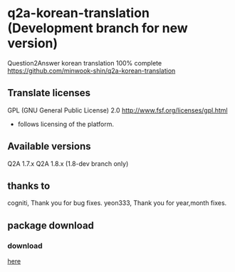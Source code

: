 # q2a-korean-translation (Development branch for new version)

Question2Answer korean translation 100% complete
<https://github.com/minwook-shin/q2a-korean-translation>

## Translate licenses

GPL (GNU General Public License) 2.0
<http://www.fsf.org/licenses/gpl.html>

* follows licensing of the platform.

## Available versions

Q2A 1.7.x
Q2A 1.8.x (1.8-dev branch only)

## thanks to

cogniti, Thank you for bug fixes.
yeon333, Thank you for year,month fixes.

## package download

### download

[here](https://github.com/minwook-shin/q2a-korean-translation/archive/master.zip)

